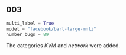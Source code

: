 ## 003

```python
multi_label = True
model = "facebook/bart-large-mnli"
number_bugs = 89
```

The categories *KVM* and *network* were added.
